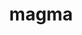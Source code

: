 ---
title: "magma"
layout: cache
categories: [package, develop-2025-01-12]
meta: {"versions": ["2.8.0"], "compilers": ["gcc@=11.4.0", "gcc@=13.2.0", "gcc@=9.4.0"], "oss": ["ubuntu20.04", "ubuntu22.04", "ubuntu24.04"], "platforms": ["linux"], "targets": ["aarch64", "neoverse_v2", "ppc64le", "x86_64_v3"], "stacks": ["e4s", "e4s-neoverse-v2", "e4s-power", "e4s-rocm-external", "ml-linux-aarch64-cuda", "ml-linux-x86_64-cuda", "root"], "num_specs": 10, "num_specs_by_stack": {"root": 10, "e4s-power": 1, "e4s-neoverse-v2": 1, "e4s": 4, "e4s-rocm-external": 2, "ml-linux-aarch64-cuda": 1, "ml-linux-x86_64-cuda": 1}}
spec_details: [{"hash": "jwxaravuxxrb5oxvy45oxqfycyp4mf5r", "compiler": "gcc@=9.4.0", "versions": ["2.8.0"], "os": "ubuntu20.04", "platform": "linux", "target": "ppc64le", "variants": ["build_system=cmake", "build_type=Release", "+cuda", "cuda_arch=70", "+fortran", "generator=make", "~ipo", "~rocm", "+shared"], "stacks": ["root", "e4s-power"], "size": "-", "tarball": "https://binaries.spack.io/develop-2025-01-12/build_cache/linux-ubuntu20.04-ppc64le/gcc-9.4.0/magma-2.8.0/linux-ubuntu20.04-ppc64le-gcc-9.4.0-magma-2.8.0-jwxaravuxxrb5oxvy45oxqfycyp4mf5r.spack"}, {"hash": "njxgi5tliihwqlm5ngtjs7oe64rnpvta", "compiler": "gcc@=11.4.0", "versions": ["2.8.0"], "os": "ubuntu22.04", "platform": "linux", "target": "neoverse_v2", "variants": ["build_system=cmake", "build_type=Release", "+cuda", "cuda_arch=90", "+fortran", "generator=make", "~ipo", "~rocm", "+shared"], "stacks": ["root", "e4s-neoverse-v2"], "size": "-", "tarball": "https://binaries.spack.io/develop-2025-01-12/build_cache/linux-ubuntu22.04-neoverse_v2/gcc-11.4.0/magma-2.8.0/linux-ubuntu22.04-neoverse_v2-gcc-11.4.0-magma-2.8.0-njxgi5tliihwqlm5ngtjs7oe64rnpvta.spack"}, {"hash": "qreyxm3hsvxfrxp37rx7xrs2zdsjiv67", "compiler": "gcc@=11.4.0", "versions": ["2.8.0"], "os": "ubuntu22.04", "platform": "linux", "target": "x86_64_v3", "variants": ["build_system=cmake", "build_type=Release", "+cuda", "cuda_arch=80", "+fortran", "generator=make", "~ipo", "~rocm", "+shared"], "stacks": ["root", "e4s"], "size": "-", "tarball": "https://binaries.spack.io/develop-2025-01-12/build_cache/linux-ubuntu22.04-x86_64_v3/gcc-11.4.0/magma-2.8.0/linux-ubuntu22.04-x86_64_v3-gcc-11.4.0-magma-2.8.0-qreyxm3hsvxfrxp37rx7xrs2zdsjiv67.spack"}, {"hash": "bovbyuoquixogc6qb2gibc5343rjsq5u", "compiler": "gcc@=11.4.0", "versions": ["2.8.0"], "os": "ubuntu22.04", "platform": "linux", "target": "x86_64_v3", "variants": ["amdgpu_target=gfx90a", "build_system=cmake", "build_type=Release", "~cuda", "+fortran", "generator=make", "~ipo", "+rocm", "+shared"], "stacks": ["root", "e4s"], "size": "-", "tarball": "https://binaries.spack.io/develop-2025-01-12/build_cache/linux-ubuntu22.04-x86_64_v3/gcc-11.4.0/magma-2.8.0/linux-ubuntu22.04-x86_64_v3-gcc-11.4.0-magma-2.8.0-bovbyuoquixogc6qb2gibc5343rjsq5u.spack"}, {"hash": "h7aasgzjrfcztq36k6ywxba5b4vw4uqn", "compiler": "gcc@=11.4.0", "versions": ["2.8.0"], "os": "ubuntu22.04", "platform": "linux", "target": "x86_64_v3", "variants": ["build_system=cmake", "build_type=Release", "+cuda", "cuda_arch=80", "+fortran", "generator=make", "~ipo", "~rocm", "+shared"], "stacks": ["root", "e4s"], "size": "-", "tarball": "https://binaries.spack.io/develop-2025-01-12/build_cache/linux-ubuntu22.04-x86_64_v3/gcc-11.4.0/magma-2.8.0/linux-ubuntu22.04-x86_64_v3-gcc-11.4.0-magma-2.8.0-h7aasgzjrfcztq36k6ywxba5b4vw4uqn.spack"}, {"hash": "tkvjhvplmvlesgsapl6hhzgdqeo2s6hr", "compiler": "gcc@=11.4.0", "versions": ["2.8.0"], "os": "ubuntu22.04", "platform": "linux", "target": "x86_64_v3", "variants": ["amdgpu_target=gfx908", "build_system=cmake", "build_type=Release", "~cuda", "+fortran", "generator=make", "~ipo", "+rocm", "+shared"], "stacks": ["root", "e4s-rocm-external"], "size": "-", "tarball": "https://binaries.spack.io/develop-2025-01-12/build_cache/linux-ubuntu22.04-x86_64_v3/gcc-11.4.0/magma-2.8.0/linux-ubuntu22.04-x86_64_v3-gcc-11.4.0-magma-2.8.0-tkvjhvplmvlesgsapl6hhzgdqeo2s6hr.spack"}, {"hash": "uekuzpgumuawkrfjnkszxsp22mbsxclf", "compiler": "gcc@=11.4.0", "versions": ["2.8.0"], "os": "ubuntu22.04", "platform": "linux", "target": "x86_64_v3", "variants": ["amdgpu_target=gfx90a", "build_system=cmake", "build_type=Release", "~cuda", "+fortran", "generator=make", "~ipo", "+rocm", "+shared"], "stacks": ["root", "e4s-rocm-external"], "size": "-", "tarball": "https://binaries.spack.io/develop-2025-01-12/build_cache/linux-ubuntu22.04-x86_64_v3/gcc-11.4.0/magma-2.8.0/linux-ubuntu22.04-x86_64_v3-gcc-11.4.0-magma-2.8.0-uekuzpgumuawkrfjnkszxsp22mbsxclf.spack"}, {"hash": "wbo4rid7vfsk7nxfbqpsc5hrr2rm33w5", "compiler": "gcc@=11.4.0", "versions": ["2.8.0"], "os": "ubuntu22.04", "platform": "linux", "target": "x86_64_v3", "variants": ["build_system=cmake", "build_type=Release", "+cuda", "cuda_arch=90", "+fortran", "generator=make", "~ipo", "~rocm", "+shared"], "stacks": ["root", "e4s"], "size": "-", "tarball": "https://binaries.spack.io/develop-2025-01-12/build_cache/linux-ubuntu22.04-x86_64_v3/gcc-11.4.0/magma-2.8.0/linux-ubuntu22.04-x86_64_v3-gcc-11.4.0-magma-2.8.0-wbo4rid7vfsk7nxfbqpsc5hrr2rm33w5.spack"}, {"hash": "3ce3iaasqtwevrjkxzix4c4xbi7wd4m5", "compiler": "gcc@=13.2.0", "versions": ["2.8.0"], "os": "ubuntu24.04", "platform": "linux", "target": "aarch64", "variants": ["build_system=cmake", "build_type=Release", "+cuda", "cuda_arch=80", "+fortran", "generator=make", "~ipo", "~rocm", "+shared"], "stacks": ["ml-linux-aarch64-cuda", "root"], "size": "-", "tarball": "https://binaries.spack.io/develop-2025-01-12/build_cache/linux-ubuntu24.04-aarch64/gcc-13.2.0/magma-2.8.0/linux-ubuntu24.04-aarch64-gcc-13.2.0-magma-2.8.0-3ce3iaasqtwevrjkxzix4c4xbi7wd4m5.spack"}, {"hash": "epv7vjxw2q3tpfkfmrfpqb7xp753toah", "compiler": "gcc@=13.2.0", "versions": ["2.8.0"], "os": "ubuntu24.04", "platform": "linux", "target": "x86_64_v3", "variants": ["build_system=cmake", "build_type=Release", "+cuda", "cuda_arch=80", "+fortran", "generator=make", "~ipo", "~rocm", "+shared"], "stacks": ["ml-linux-x86_64-cuda", "root"], "size": "-", "tarball": "https://binaries.spack.io/develop-2025-01-12/build_cache/linux-ubuntu24.04-x86_64_v3/gcc-13.2.0/magma-2.8.0/linux-ubuntu24.04-x86_64_v3-gcc-13.2.0-magma-2.8.0-epv7vjxw2q3tpfkfmrfpqb7xp753toah.spack"}]
---